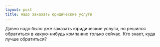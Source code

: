 ```yaml
---
layout: post 
title: Надо заказать юридические услуги 
--- 
```

Давно надо было уже заказать юридические услуги, но решился обратиться в какую-нибудь компанию только сейчас. Кто знает, куда лучше обратиться?